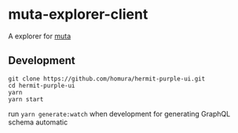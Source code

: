# muta-explorer-client

A explorer for [muta](https://github.com/nervosnetwork/muta)

## Development

```shell script
git clone https://github.com/homura/hermit-purple-ui.git
cd hermit-purple-ui
yarn
yarn start
```

run `yarn generate:watch` when development for generating GraphQL schema automatic
